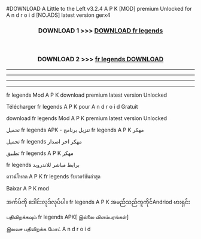#DOWNLOAD A Little to the Left v3.2.4 A P K [MOD] premium Unlocked for A n d r o i d [NO.ADS] latest version gerx4 



<div align="center">

<h3>DOWNLOAD 1 >>> <a href="https://downloadmod1.web.app/?judul=fr legends ">DOWNLOAD fr legends </a></h3><br>

<h3>DOWNLOAD 2 >>> <a href="https://downloadmod1.web.app/?judul=fr legends ">fr legends  DOWNLOAD </a></h3>

</div>


----------------------------------------------------------

----------------------------------------------------------

----------------------------------------------------------

----------------------------------------------------------


fr legends  Mod A P K download premium latest version Unlocked

Télécharger fr legends  A P K pour A n d r o i d Gratuit

download fr legends  Mod A P K premium latest version Unlocked

تحميل fr legends  APK - تنزيل برنامج fr legends  A P K مهكر

تحميل fr legends  مهكر اخر اصدار

تطبيق fr legends  A P K مهكر

fr legends  برابط مباشر للاندرويد

ดาวน์โหลด A P K fr legends  รับเวอร์ชันล่าสุด

Baixar A P K mod

အက်ပ်ကို ဒေါင်းလုဒ်လုပ်ပါ။ fr legends  A P K အမည်သည်ကူကိုင်Andriod ဗားရှင်း

பதிவிறக்கவும் fr legends  APK[ இல்லை விளம்பரங்கள்] 
 
இலவச பதிவிறக்க மோட் A n d r o i d



